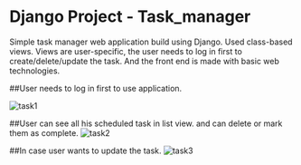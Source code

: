 # Django Project - Task_manager

Simple task manager web application build using Django. Used class-based views. 
Views are user-specific, the user needs to log in first to create/delete/update the task. 
And the front end is made with basic web technologies.

##User needs to log in first to use application.

![task1](https://user-images.githubusercontent.com/59889321/131212449-5087c3e6-6324-4739-ab1e-8d7952fcd074.png)

##User can see all his scheduled task in list view. and can delete or mark them as complete.
![task2](https://user-images.githubusercontent.com/59889321/131212469-a83ade25-e1ab-49fe-a648-6df8d90e8331.png)

##In case user wants to update the task.
![task3](https://user-images.githubusercontent.com/59889321/131212518-d732f9f5-cbb6-4b38-8ff9-0f02050a5259.png)




